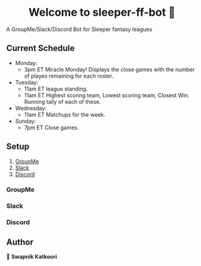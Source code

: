 <h1 align="center">Welcome to sleeper-ff-bot 👋</h1>
<p>
</p>

A GroupMe/Slack/Discord Bot for Sleeper fantasy leagues

## Current Schedule
- Monday: 
     - 3pm ET Miracle Monday! Displays the close games with the number of playes remaining for each roster. 
- Tuesday: 
     - 11am ET league standing.
     - 11am ET Highest scoring team, Lowest scoring team, Closest Win. Running tally of each of these.
- Wednesday: 
     - 11am ET Matchups for the week.
- Sunday:
     - 7pm ET Close games. 

## Setup
1. [ GroupMe ](#groupme) 
2. [ Slack ](#slack)
3. [ Discord ](#discord)

<a name="groupme"></a>
### GroupMe

<a name="slack"></a>
### Slack

<a name="discord"></a>
### Discord

## Author

👤 **Swapnik Katkoori**



